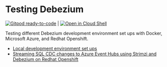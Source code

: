 # Testing Debezium

[![Gitpod ready-to-code](https://img.shields.io/badge/Gitpod-ready--to--code-blue?logo=gitpod)](https://gitpod.io/#https://github.com/justintungonline/debezium-tests) | [![Open in Cloud Shell](https://gstatic.com/cloudssh/images/open-btn.svg)](https://ssh.cloud.google.com/cloudshell/editor?cloudshell_git_repo=https%3A%2F%2Fgithub.com%2Fjustintungonline%2Fdebezium-tests&cloudshell_git_branch=main)

Testing different Debezium development environment set ups with Docker, Microsoft Azure, and Redhat Openshift.

- [Local development environment set ups](localdev.md)
- [Streaming SQL CDC changes to Azure Event Hubs using Strimzi and Debezium on Redhat Openshift](strimzi-kafka-connect-eventhubs/README.md)

